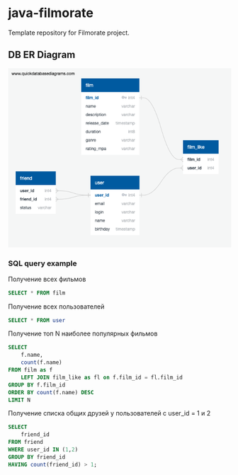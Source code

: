# java-filmorate
Template repository for Filmorate project.

## DB ER Diagram
![image](src/main/resources/er-diagram/db.png)

### SQL query example

Получение всех фильмов
```sql
SELECT * FROM film
```

Получение всех пользователей
```sql
SELECT * FROM user
```

Получение топ N наиболее популярных фильмов
```sql
SELECT
    f.name,
    count(f.name)
FROM film as f
    LEFT JOIN film_like as fl on f.film_id = fl.film_id
GROUP BY f.film_id
ORDER BY count(f.name) DESC
LIMIT N
```

Получение списка общих друзей у пользователей с user_id = 1  и 2
```sql
SELECT
    friend_id
FROM friend
WHERE user_id IN (1,2)
GROUP BY friend_id
HAVING count(friend_id) > 1;
```
